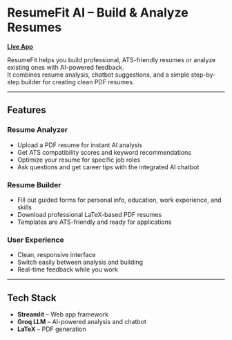 # ResumeFit AI – Build & Analyze Resumes  

[**Live App**](https://resumefit-ejljjsjsze42pg7gscmnek.streamlit.app/)  

ResumeFit helps you build professional, ATS-friendly resumes or analyze existing ones with AI-powered feedback.  
It combines resume analysis, chatbot suggestions, and a simple step-by-step builder for creating clean PDF resumes.  

---

## Features  

### Resume Analyzer  
- Upload a PDF resume for instant AI analysis  
- Get ATS compatibility scores and keyword recommendations  
- Optimize your resume for specific job roles  
- Ask questions and get career tips with the integrated AI chatbot  

### Resume Builder  
- Fill out guided forms for personal info, education, work experience, and skills  
- Download professional LaTeX-based PDF resumes  
- Templates are ATS-friendly and ready for applications  

### User Experience  
- Clean, responsive interface  
- Switch easily between analysis and building  
- Real-time feedback while you work  

---

## Tech Stack  

- **Streamlit** – Web app framework  
- **Groq LLM** – AI-powered analysis and chatbot  
- **LaTeX** – PDF generation  

